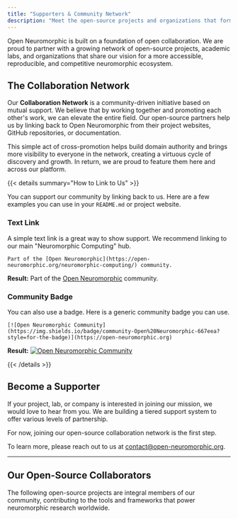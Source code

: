 ```yaml
---
title: "Supporters & Community Network"
description: "Meet the open-source projects and organizations that form our collaborative network, driving the future of neuromorphic computing together."
---
```


Open Neuromorphic is built on a foundation of open collaboration. We are proud to partner with a growing network of open-source projects, academic labs, and organizations that share our vision for a more accessible, reproducible, and competitive neuromorphic ecosystem.

## The Collaboration Network

Our **Collaboration Network** is a community-driven initiative based on mutual support. We believe that by working together and promoting each other's work, we can elevate the entire field. Our open-source partners help us by linking back to Open Neuromorphic from their project websites, GitHub repositories, or documentation.

This simple act of cross-promotion helps build domain authority and brings more visibility to everyone in the network, creating a virtuous cycle of discovery and growth. In return, we are proud to feature them here and across our platform.

{{< details summary="How to Link to Us" >}}

You can support our community by linking back to us. Here are a few examples you can use in your `README.md` or project website.

### Text Link

A simple text link is a great way to show support. We recommend linking to our main "Neuromorphic Computing" hub.

```
Part of the [Open Neuromorphic](https://open-neuromorphic.org/neuromorphic-computing/) community.
```

**Result:** Part of the [Open Neuromorphic](https://open-neuromorphic.org/neuromorphic-computing/) community.

### Community Badge

You can also use a badge. Here is a generic community badge you can use.

```
[![Open Neuromorphic Community](https://img.shields.io/badge/community-Open%20Neuromorphic-667eea?style=for-the-badge)](https://open-neuromorphic.org)
```

**Result:** <a href="https://open-neuromorphic.org" target="_blank" rel="noopener"><img src="https://img.shields.io/badge/community-Open%20Neuromorphic-667eea?style=for-the-badge" alt="Open Neuromorphic Community"><svg class="icon icon-arrow-up-right-from-square inline-block  ml-[.5] pb-[.4]" fill="currentColor" aria-hidden="true" role="img" style="display: inline-block; vertical-align: middle; width: 1em; height: 0.7em;">
<use xlink:href="#icon-solid-arrow-up-right-from-square"></use>
</svg></a>

{{< /details >}}


## Become a Supporter

If your project, lab, or company is interested in joining our mission, we would love to hear from you. We are building a tiered support system to offer various levels of partnership.

For now, joining our open-source collaboration network is the first step.

To learn more, please reach out to us at [contact@open-neuromorphic.org](mailto:contact@open-neuromorphic.org).

---

## Our Open-Source Collaborators

The following open-source projects are integral members of our community, contributing to the tools and frameworks that power neuromorphic research worldwide.
